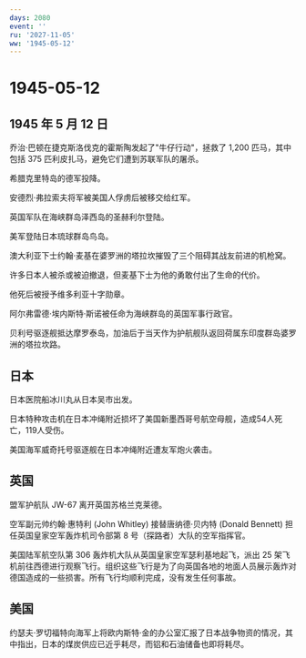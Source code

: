 ```yaml
---
days: 2080
event: ''
ru: '2027-11-05'
ww: '1945-05-12'
---
```


# 1945-05-12

## 1945 年 5 月 12 日

乔治·巴顿在捷克斯洛伐克的霍斯陶发起了"牛仔行动"，拯救了 1,200
匹马，其中包括 375 匹利皮扎马，避免它们遭到苏联军队的屠杀。

希腊克里特岛的德军投降。

安德烈·弗拉索夫将军被美国人俘虏后被移交给红军。

英国军队在海峡群岛泽西岛的圣赫利尔登陆。

美军登陆日本琉球群岛鸟岛。

澳大利亚下士约翰·麦基在婆罗洲的塔拉坎摧毁了三个阻碍其战友前进的机枪窝。

许多日本人被杀或被迫撤退，但麦基下士为他的勇敢付出了生命的代价。

他死后被授予维多利亚十字勋章。

阿尔弗雷德·埃内斯特·斯诺被任命为海峡群岛的英国军事行政官。

贝利号驱逐舰抵达摩罗泰岛，加油后于当天作为护航舰队返回荷属东印度群岛婆罗洲的塔拉坎路。

## 日本

日本医院船冰川丸从日本吴市出发。

日本特种攻击机在日本冲绳附近损坏了美国新墨西哥号航空母舰，造成54人死亡，119人受伤。

美国海军威奇托号驱逐舰在日本冲绳附近遭友军炮火袭击。

## 英国

盟军护航队 JW-67 离开英国苏格兰克莱德。

空军副元帅约翰·惠特利 (John Whitley) 接替唐纳德·贝内特 (Donald Bennett)
担任英国皇家空军轰炸机司令部第 8 号（探路者）大队的空军指挥官。

美国陆军航空队第 306 轰炸机大队从英国皇家空军瑟利基地起飞，派出 25
架飞机前往西德进行观察飞行。组织这些飞行是为了向英国各地的地面人员展示轰炸对德国造成的一些损害。所有飞行均顺利完成，没有发生任何事故。

## 美国

约瑟夫·罗切福特向海军上将欧内斯特·金的办公室汇报了日本战争物资的情况，其中指出，日本的煤炭供应已近乎耗尽，而铝和石油储备也即将耗尽。